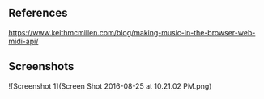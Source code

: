 References
----------

https://www.keithmcmillen.com/blog/making-music-in-the-browser-web-midi-api/


Screenshots
-----------

![Screenshot 1](Screen Shot 2016-08-25 at 10.21.02 PM.png)
